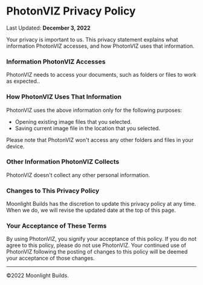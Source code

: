 # PhotonVIZ Privacy Policy

Last Updated: **December 3, 2022**


Your privacy is important to us. This privacy statement explains what information PhotonVIZ accesses, and how PhotonVIZ uses that information.

### Information PhotonVIZ Accesses

PhotonVIZ needs to access your documents, such as folders or files to work as expected..

### How PhotonVIZ Uses That Information

PhotonVIZ uses the above information only for the following purposes:

- Opening existing image files that you selected.
- Saving current image file in the location that you selected.

Please note that PhotonVIZ won't access any other folders and files in your device.

### Other Information PhotonVIZ Collects

PhotonVIZ doesn't collect any other personal information.

### Changes to This Privacy Policy

Moonlight Builds has the discretion to update this privacy policy at any time. When we do, we will revise the updated date at the top of this page.

### Your Acceptance of These Terms

By using PhotonVIZ, you signify your acceptance of this policy. If you do not agree to this policy, please do not use PhotonVIZ. Your continued use of PhotonVIZ following the posting of changes to this policy will be deemed your acceptance of those changes.

----------------------------------------------------------------------------------------------------------------------------------
©2022 Moonlight Builds. 

